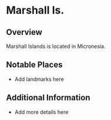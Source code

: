 # Marshall Is.
## Overview
Marshall Islands is located in Micronesia.

## Notable Places
- Add landmarks here

## Additional Information
- Add more details here

